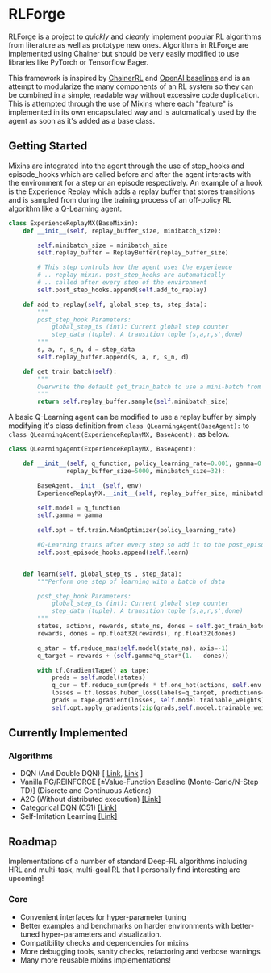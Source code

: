 # RLForge

RLForge is a project to *quickly* and *cleanly* implement popular RL algorithms from literature as well as prototype new ones. Algorithms in RLForge are implemented using Chainer but should be very easily modified to use libraries like PyTorch or Tensorflow Eager. 


This framework is inspired by [ChainerRL](https://github.com/chainer/chainerrl) and [OpenAI baselines](https://github.com/openai/baselines) and is an attempt to modularize the many components of an RL system so they can be combined in a simple, readable way without excessive code duplication. This is attempted through the use of [Mixins](https://en.wikipedia.org/wiki/Mixin) where each "feature" is implemented in its own encapsulated way and is automatically used by the agent as soon as it's added as a base class.


## Getting Started
Mixins are integrated into the agent through the use of step_hooks and episode_hooks which are called before and after the agent interacts with the environment for a step or an episode respectively. An example of a hook is the Experience Replay which adds a replay buffer that stores transitions and is sampled from during the training process of an off-policy RL algorithm like a Q-Learning agent.

```python 
class ExperienceReplayMX(BaseMixin):
    def __init__(self, replay_buffer_size, minibatch_size):

        self.minibatch_size = minibatch_size
        self.replay_buffer = ReplayBuffer(replay_buffer_size)

        # This step controls how the agent uses the experience 
        # .. replay mixin. post_step_hooks are automatically
        # .. called after every step of the environment
        self.post_step_hooks.append(self.add_to_replay)

    def add_to_replay(self, global_step_ts, step_data):
        """
        post_step_hook Parameters:
            global_step_ts (int): Current global step counter
            step_data (tuple): A transition tuple (s,a,r,s',done)
        """
        s, a, r, s_n, d = step_data
        self.replay_buffer.append(s, a, r, s_n, d)

    def get_train_batch(self):
        """
        Overwrite the default get_train_batch to use a mini-batch from ER.
        """
        return self.replay_buffer.sample(self.minibatch_size)

```

A basic Q-Learning agent can be modified to use a replay buffer by simply modifying it's class definition from `class QLearningAgent(BaseAgent):` to 
`class QLearningAgent(ExperienceReplayMX, BaseAgent):` as below.

```python 
class QLearningAgent(ExperienceReplayMX, BaseAgent):

    def __init__(self, q_function, policy_learning_rate=0.001, gamma=0.8, 
                replay_buffer_size=5000, minibatch_size=32):

        BaseAgent.__init__(self, env)
        ExperienceReplayMX.__init__(self, replay_buffer_size, minibatch_size)

        self.model = q_function
        self.gamma = gamma
        
        self.opt = tf.train.AdamOptimizer(policy_learning_rate)

        #Q-Learning trains after every step so add it to the post_episode hook list
        self.post_episode_hooks.append(self.learn)


    def learn(self, global_step_ts , step_data):
        """Perform one step of learning with a batch of data

        post_step_hook Parameters:
            global_step_ts (int): Current global step counter
            step_data (tuple): A transition tuple (s,a,r,s',done)
        """
        states, actions, rewards, state_ns, dones = self.get_train_batch()
        rewards, dones = np.float32(rewards), np.float32(dones)

        q_star = tf.reduce_max(self.model(state_ns), axis=-1)
        q_target = rewards + (self.gamma*q_star*(1. - dones))

        with tf.GradientTape() as tape:
            preds = self.model(states)
            q_cur = tf.reduce_sum(preds * tf.one_hot(actions, self.env.n_actions), axis=-1)
            losses = tf.losses.huber_loss(labels=q_target, predictions=q_cur)
            grads = tape.gradient(losses, self.model.trainable_weights)
            self.opt.apply_gradients(zip(grads,self.model.trainable_weights))
```
## Currently Implemented
### Algorithms 
* DQN (And Double DQN) [ [Link](https://www.nature.com/articles/nature14236), [Link]((https://arxiv.org/abs/1509.06461)) ]
* Vanilla PG/REINFORCE [±Value-Function Baseline (Monte-Carlo/N-Step TD)] (Discrete and Continuous Actions)
* A2C (Without distributed execution) [ [Link] ](https://arxiv.org/abs/1602.01783)
* Categorical DQN (C51) [ [Link] ](https://arxiv.org/abs/1707.06887)
* Self-Imitation Learning [ [Link] ](https://arxiv.org/abs/1806.05635)


## Roadmap
Implementations of a number of standard Deep-RL algorithms including HRL and multi-task, multi-goal RL that I personally find interesting are upcoming!

### Core
* Convenient interfaces for hyper-parameter tuning
* Better examples and benchmarks on harder environments with better-tuned hyper-parameters and visualization.
* Compatibility checks and dependencies for mixins
* More debugging tools, sanity checks, refactoring and verbose warnings
* Many more reusable mixins implementations! 
